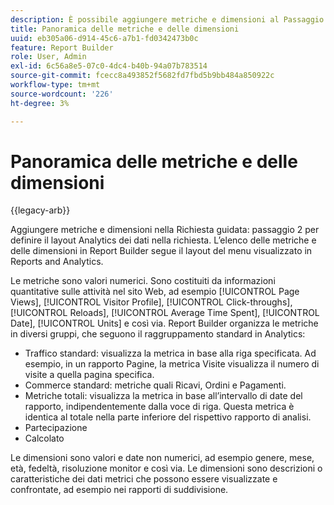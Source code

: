 ```yaml
---
description: È possibile aggiungere metriche e dimensioni al Passaggio 2 della Creazione guidata richieste per definire il layout Analytics dei dati nella richiesta. L’elenco delle metriche e delle dimensioni in Report Builder segue il layout del menu visualizzato in Reports and Analytics.
title: Panoramica delle metriche e delle dimensioni
uuid: eb305a06-d914-45c6-a7b1-fd0342473b0c
feature: Report Builder
role: User, Admin
exl-id: 6c56a8e5-07c0-4dc4-b40b-94a07b783514
source-git-commit: fcecc8a493852f5682fd7fbd5b9bb484a850922c
workflow-type: tm+mt
source-wordcount: '226'
ht-degree: 3%

---
```


# Panoramica delle metriche e delle dimensioni

{{legacy-arb}}

Aggiungere metriche e dimensioni nella Richiesta guidata: passaggio 2 per definire il layout Analytics dei dati nella richiesta. L’elenco delle metriche e delle dimensioni in Report Builder segue il layout del menu visualizzato in Reports and Analytics.

Le metriche sono valori numerici. Sono costituiti da informazioni quantitative sulle attività nel sito Web, ad esempio [!UICONTROL Page Views], [!UICONTROL Visitor Profile], [!UICONTROL Click-throughs], [!UICONTROL Reloads], [!UICONTROL Average Time Spent], [!UICONTROL Date], [!UICONTROL Units] e così via. Report Builder organizza le metriche in diversi gruppi, che seguono il raggruppamento standard in Analytics:

* Traffico standard: visualizza la metrica in base alla riga specificata. Ad esempio, in un rapporto Pagine, la metrica Visite visualizza il numero di visite a quella pagina specifica.
* Commerce standard: metriche quali Ricavi, Ordini e Pagamenti.
* Metriche totali: visualizza la metrica in base all’intervallo di date del rapporto, indipendentemente dalla voce di riga. Questa metrica è identica al totale nella parte inferiore del rispettivo rapporto di analisi.
* Partecipazione
* Calcolato

Le dimensioni sono valori e date non numerici, ad esempio genere, mese, età, fedeltà, risoluzione monitor e così via. Le dimensioni sono descrizioni o caratteristiche dei dati metrici che possono essere visualizzate e confrontate, ad esempio nei rapporti di suddivisione.
